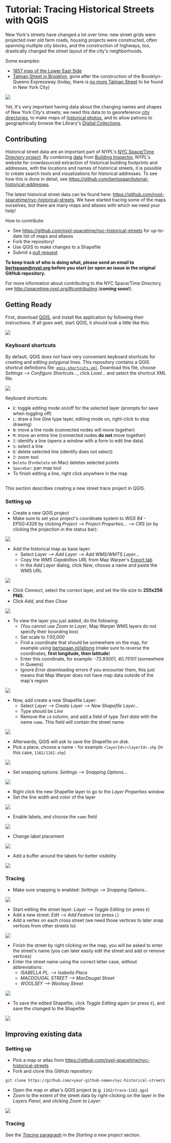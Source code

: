 # Tutorial: Tracing Historical Streets with QGIS

New York's streets have changed a lot over time: new street grids were projected over old farm roads, housing projects were constructed, often spanning multiple city blocks, and the construction of highways, too, drastically changed the street layout of the city's neighborhoods.

Some examples:

- [1857 map of the Lower East Side](http://maps.nypl.org/warper/maps/7135#Preview_tab)
- [Talman Street in Brooklyn](http://maps.nypl.org/warper/maps/19260#Preview_tab), gone after the construction of the Brooklyn-Queens Expressway (today, there is [no more Talman Street](https://www.openstreetmap.org/search?query=talman%20street%2C%20brooklyn#map=17/41.52250/-72.07183) to be found in New York City)

[![](images/talman-street.jpg)](https://digitalcollections.nypl.org/items/510d47d9-4f8c-a3d9-e040-e00a18064a99)

Yet, it's very important having data about the changing names and shapes of New York City's streets; we need this data to to georeference [city directories](https://digitalcollections.nypl.org/items/3ec3e000-5298-0134-997b-00505686a51c#/?uuid=4223d090-5298-0134-198a-00505686a51c), to make maps of [historical photos](https://www.oldnyc.org/), and to allow patrons to geographically browse the Library's [Digital Collections](https://digitalcollections.nypl.org/).

## Contributing

Historical street data are an important part of NYPL's [NYC Space/Time Directory project](http://spacetime.nypl.org/). By combining [data](http://buildinginspector.nypl.org/data) from [Building Inspector](http://buildinginspector.nypl.org/), NYPL's website for crowdsourced extraction of historical building footprints and addresses, with the locations and names of historical streets, it is possible to create search tools and visualizations for historical addresses. To see how this is done in detail, see https://github.com/bertspaan/tutorial-historical-addresses.

The latest historical street data can be found here: https://github.com/nypl-spacetime/nyc-historical-streets. We have started tracing some of the maps ourselves, but there are many maps and atlases with which we need your help!

How to contribute:

- See https://github.com/nypl-spacetime/nyc-historical-streets for up-to-date list of maps and atlases
- Fork the repository!
- Use QGIS to make changes to a Shapefile
- Submit a [pull request](https://help.github.com/articles/about-pull-requests/)

__To keep track of who is doing what, please send an email to bertspaan@nypl.org before you start (or open an issue in the original GitHub repository.__

For more information about contributing to the NYC Space/Time Directory, see http://spacetime.nypl.org/#contributing (__coming soon!__).

## Getting Ready

First, download [QGIS](http://www.qgis.org/en/site/forusers/download.html), and install the application by following their instructions. If all goes well, start QGIS, it should look a little like this:

![](images/qgis.png)

### Keyboard shortcuts

By default, QGIS does not have very convenient keyboard shortcuts for creating and editing polygonal lines. This repository contains a QGIS shortcut definitions file: [`qgis-shortcuts.xml`](qgis-shortcuts.xml). Download this file, choose _Settings ⟶ Configure Shortcuts..._, click _Load..._ and select the shortcut XML file.

![](images/configure-shortcuts.png)

Keyboard shortcuts:

- `E`: toggle editing mode on/off for the selected layer (prompts for save when toggling off)
- `L`: draw a line (line type layer, editing mode on, right-click to stop drawing)
- `N`: move a line node (connected nodes will move together)
- `M`: move an entire line (connected nodes **do not** move together)
- `I`: identify a line (opens a window with a form to edit line data)
- `S`: select a line
- `D`: delete selected line (identify does not select)
- `Z`: zoom tool
- `Delete` (`Fn+Delete` on Mac) deletes selected points
- `Spacebar`: pan map tool
- To finish editing a line, right click anywhere in the map

##

This section describes creating a new street trace project in QGIS.

### Setting up

- Create a new QGIS project
- Make sure to set your project's coordinate system to _WGS 84 - EPSG:4326_ by clicking _Project ⟶ Project Properties... ⟶ CRS_ (or by clicking the projection in the status bar):

![](images/epsg4326.png)

- Add the historical map as base layer:
  - Select _Layer ⟶ Add Layer ⟶ Add WMS/WMTS Layer..._
  - Copy the _WMS Capabilties URL_ from Map Warper's [Export tab](http://maps.nypl.org/warper/layers/1162#Export_tab)
  - In the _Add Layer_ dialog, click _New_, choose a name and paste the WMS URL

![](images/add-layer.png)

  - Click _Connect_, select the correct layer, and set the tile size to __255x256 PNG__.
  - Click _Add_, and then _Close_

![](images/add-layer-2.png)

  - To view the layer you just added, do the following:
    - (You cannot use _Zoom to Layer_, Map Warper WMS layers do not specify their bounding box)
    - Set scale to _1:50,000_
    - Find a coordinate that should be somewhere on the map, for example using [bertspaan.nl/latlong](http://bertspaan.nl/latlong/#14/40.7619/-73.9249) (make sure to _reverse_ the coordinates, __first longitude, then latitude__)
    - Enter this coordinate, for example: _-73.93001, 40.75101_ (somewhere in Queens)
    - Ignore _Error downloading_ errors if you encounter them, this just means that Map Warper does not have map data outside of the map's region

![](images/coordinate-scale.png)

- Now, add create a new Shapefile Layer:
  - Select _Layer ⟶ Create Layer ⟶ New Shapefile Layer..._
  - Type should be _Line_
  - Remove the `id` column, and add a field of type _Text data_ with the name `name`. This field will contain the street name.

![](images/new-shapefile.png)

  - Afterwards, QGIS will ask to save the Shapefile on disk.
  - Pick a place, choose a name - for example `<layerId>/<layerId>.shp` (in this case, `1162/1162.shp`)

![](images/save-shapefile.png)

- Set snapping options: _Settings ⟶ Snapping Options..._

![](images/snapping.png)

- Right click the new Shapefile layer to go to the _Layer Properties_ window
- Set the line width and color of the layer

![](images/line-width.png)

- Enable labels, and choose the `name` field

![](images/labels.png)

- Change label placement

![](images/placement.png)

- Add a buffer around the labels for better visibility

![](images/text-buffer.png)

### Tracing

- Make sure snapping is enabled: _Settings ⟶ Snapping Options..._

![](images/snapping.png)

- Start editing the street layer: _Layer ⟶ Toggle Editing_ (or press `E`)
- Add a new street: _Edit ⟶ Add Feature_ (or press `L`)
- Add a vertex on each cross street (we need those vertices to later snap vertices from other streets to)

![](images/vertex-snap.gif)

- Finish the street by right clicking on the map, you will be asked to enter the street's name (you can later easily edit the street and add or remove vertices)
- Enter the street name using the correct letter case, without abbreviations:
  - _ISABELLA PL. ⟶ Isabella Place_
  - _MACDOUGAL STREET ⟶ MacDougal Street_
  - _WOOLSEY ⟶ Woolsey Street_

![](images/street-name.png)

- To save the edited Shapefile, click _Toggle Editing_ again (or press `E`), and save the changed to the Shapefile

![](images/example.png)

## Improving existing data

### Setting up

- Pick a map or atlas from https://github.com/nypl-spacetime/nyc-historical-streets
- Fork and clone this GitHub repository:

```
git clone https://github.com/<your-github-name>/nyc-historical-streets
```

- Open the map or atlas's QGIS project (e.g. `1162/trace-1162.qgs`)
- Zoom to the extent of the street data by right-clicking on the layer in the _Layers Panel_, and clicking _Zoom to Layer_:

![](images/zoom-to-layer.png)

### Tracing

See the [_Tracing_ paragraph](https://github.com/nypl-spacetime/qgis-trace-tutorial#tracing) in the _Starting a new project_ section.
